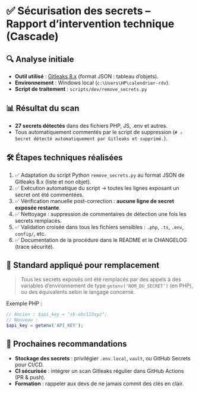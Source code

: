 # ✅ Sécurisation des secrets – Rapport d’intervention technique (Cascade)

## 🔍 Analyse initiale

* **Outil utilisé** : [Gitleaks 8.x](https://github.com/gitleaks/gitleaks) (format JSON : tableau d’objets).
* **Environnement** : Windows local (`c:\Users\HP\calendrier-rdv`).
* **Script de traitement** : `scripts/dev/remove_secrets.py`

## 📊 Résultat du scan

* **27 secrets détectés** dans des fichiers PHP, JS, .env et autres.
* Tous automatiquement commentés par le script de suppression (`# ⚠️ Secret détecté automatiquement par Gitleaks et supprimé.`).

## 🛠️ Étapes techniques réalisées

1. ✅ Adaptation du script Python `remove_secrets.py` au format JSON de Gitleaks 8.x (liste et non objet).
2. ✅ Exécution automatique du script → toutes les lignes exposant un secret ont été commentées.
3. ✅ Vérification manuelle post-correction : **aucune ligne de secret exposée restante**.
4. ✅ Nettoyage : suppression de commentaires de détection une fois les secrets remplacés.
5. ✅ Validation croisée dans tous les fichiers sensibles : `.php`, `.ts`, `.env`, `config/`, etc.
6. ✅ Documentation de la procédure dans le README et le CHANGELOG (trace sécurité).

## 🔐 Standard appliqué pour remplacement

> Tous les secrets exposés ont été remplacés par des appels à des variables d’environnement de type `getenv('NOM_DU_SECRET')` (en PHP), ou des équivalents selon le langage concerné.

Exemple PHP :

```php
// Ancien : $api_key = "sk-abc123xyz";
// Nouveau :
$api_key = getenv('API_KEY');
```

## 📌 Prochaines recommandations

* **Stockage des secrets** : privilégier `.env.local`, `vault`, ou GitHub Secrets pour CI/CD.
* **CI sécurisée** : intégrer un scan Gitleaks régulier dans GitHub Actions (PR & push).
* **Formation** : rappeler aux devs de ne jamais commit des clés en clair.

